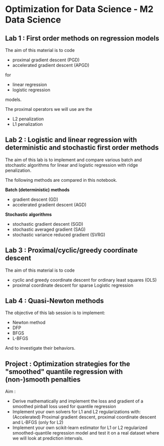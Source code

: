 # Optimization for Data Science - M2 Data Science

## Lab 1 : First order methods on regression models

The aim of this material is to code 
- proximal gradient descent (PGD)
- accelerated gradient descent (APGD) 

for 
- linear regression
- logistic regression

models.

The proximal operators we will use are the 
- L2 penalization
- L1 penalization



## Lab 2 : Logistic and linear regression with deterministic and stochastic first order methods

The aim of this lab is to implement and compare various batch and stochastic algorithms for linear and logistic regression with ridge penalization. 

The following methods are compared in this notebook.

**Batch (deterministic) methods**

- gradient descent (GD)
- accelerated gradient descent (AGD)

**Stochastic algorithms**

- stochastic gradient descent (SGD)
- stochastic averaged gradient (SAG)
- stochastic variance reduced gradient (SVRG)



## Lab 3 : Proximal/cyclic/greedy coordinate descent

The aim of this material is to code 
- cyclic and greedy coordinate descent for ordinary least squares (OLS)
- proximal coordinate descent for sparse Logistic regression



## Lab 4 : Quasi-Newton methods

The objective of this lab session is to implement:
- Newton method
- DFP
- BFGS
- L-BFGS

And to investigate their behaviors.



## Project : Optimization strategies for the "smoothed" quantile regression with (non-)smooth penalties

Aim :
- Derive mathematically and implement the loss and gradient of a smoothed pinball loss used for quantile regression
- Implement your own solvers for L1 and L2 regularizations with: (Accelerated) Proximal gradient descent, proximal coordinate descent and L-BFGS (only for L2)
- Implement your own scikit-learn estimator for L1 or L2 regularized smoothed-quantile regression model and test it on a real dataset where we will look at prediction intervals.
